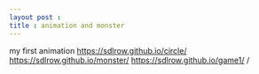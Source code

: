 ```yaml
---
layout post :
title : animation and monster
---
```


my first animation
https://sdlrow.github.io/circle/
https://sdlrow.github.io/monster/
https://sdlrow.github.io/game1/
/
